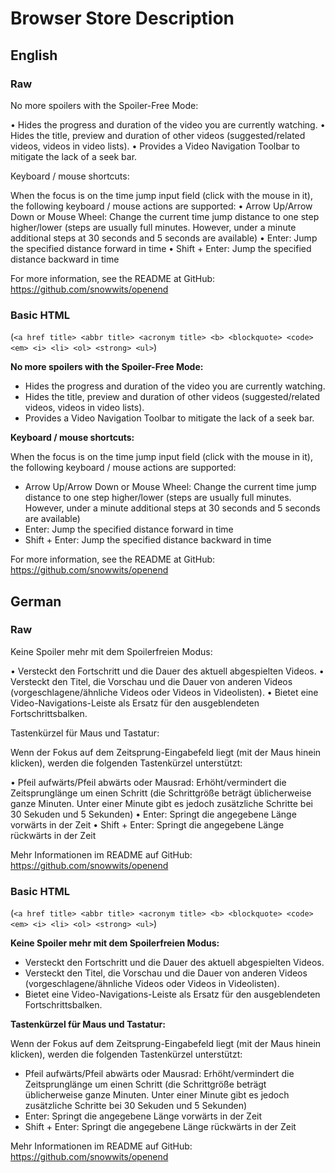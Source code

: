 # Browser Store Description


## English


### Raw

No more spoilers with the Spoiler-Free Mode:

• Hides the progress and duration of the video you are currently watching.
• Hides the title, preview and duration of other videos (suggested/related videos, videos in video lists).
• Provides a Video Navigation Toolbar to mitigate the lack of a seek bar.


Keyboard / mouse shortcuts:

When the focus is on the time jump input field (click with the mouse in it), the following keyboard / mouse actions are supported:
• Arrow Up/Arrow Down or Mouse Wheel: Change the current time jump distance to one step higher/lower (steps are usually full minutes. However, under a minute additional steps at 30 seconds and 5 seconds are available)
• Enter: Jump the specified distance forward in time
• Shift + Enter: Jump the specified distance backward in time

For more information, see the README at GitHub: https://github.com/snowwits/openend


### Basic HTML

(`<a href title> <abbr title> <acronym title> <b> <blockquote> <code> <em> <i> <li> <ol> <strong> <ul>`)

<b>No more spoilers with the Spoiler-Free Mode:</b>

<ul>
<li>Hides the progress and duration of the video you are currently watching.</li>
<li>Hides the title, preview and duration of other videos (suggested/related videos, videos in video lists).</li>
<li>Provides a Video Navigation Toolbar to mitigate the lack of a seek bar.</li>
</ul>


<b>Keyboard / mouse shortcuts:</b>

When the focus is on the time jump input field (click with the mouse in it), the following keyboard / mouse actions are supported:

<ul>
<li>Arrow Up/Arrow Down or Mouse Wheel: Change the current time jump distance to one step higher/lower (steps are usually full minutes. However, under a minute additional steps at 30 seconds and 5 seconds are available)</li>
<li>Enter: Jump the specified distance forward in time</li>
<li>Shift + Enter: Jump the specified distance backward in time</li>
</ul>


For more information, see the README at GitHub: <a href="https://github.com/snowwits/openend">https://github.com/snowwits/openend</a>


## German


### Raw

Keine Spoiler mehr mit dem Spoilerfreien Modus:

• Versteckt den Fortschritt und die Dauer des aktuell abgespielten Videos.
• Versteckt den Titel, die Vorschau und die Dauer von anderen Videos (vorgeschlagene/ähnliche Videos oder Videos in Videolisten).
• Bietet eine Video-Navigations-Leiste als Ersatz für den ausgeblendeten Fortschrittsbalken.


Tastenkürzel für Maus und Tastatur:

Wenn der Fokus auf dem Zeitsprung-Eingabefeld liegt (mit der Maus hinein klicken), werden die folgenden Tastenkürzel unterstützt:

• Pfeil aufwärts/Pfeil abwärts oder Mausrad: Erhöht/vermindert die Zeitsprunglänge um einen Schritt (die Schrittgröße beträgt üblicherweise ganze Minuten. Unter einer Minute gibt es jedoch zusätzliche Schritte bei 30 Sekuden und 5 Sekunden)
• Enter: Springt die angegebene Länge vorwärts in der Zeit
• Shift + Enter: Springt die angegebene Länge rückwärts in der Zeit


Mehr Informationen im README auf GitHub: https://github.com/snowwits/openend


### Basic HTML

(`<a href title> <abbr title> <acronym title> <b> <blockquote> <code> <em> <i> <li> <ol> <strong> <ul>`)

<b>Keine Spoiler mehr mit dem Spoilerfreien Modus:</b>

<ul>
<li>Versteckt den Fortschritt und die Dauer des aktuell abgespielten Videos.</li>
<li>Versteckt den Titel, die Vorschau und die Dauer von anderen Videos (vorgeschlagene/ähnliche Videos oder Videos in Videolisten).</li>
<li>Bietet eine Video-Navigations-Leiste als Ersatz für den ausgeblendeten Fortschrittsbalken.</li>
</ul>


<b>Tastenkürzel für Maus und Tastatur:</b>

Wenn der Fokus auf dem Zeitsprung-Eingabefeld liegt (mit der Maus hinein klicken), werden die folgenden Tastenkürzel unterstützt:
<ul>
<li>Pfeil aufwärts/Pfeil abwärts oder Mausrad: Erhöht/vermindert die Zeitsprunglänge um einen Schritt (die Schrittgröße beträgt üblicherweise ganze Minuten. Unter einer Minute gibt es jedoch zusätzliche Schritte bei 30 Sekuden und 5 Sekunden)</li>
<li>Enter: Springt die angegebene Länge vorwärts in der Zeit</li>
<li>Shift + Enter: Springt die angegebene Länge rückwärts in der Zeit</li>
</ul>


Mehr Informationen im README auf GitHub: <a href="https://github.com/snowwits/openend">https://github.com/snowwits/openend</a>
